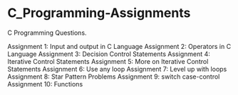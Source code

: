 # C_Programming-Assignments
C Programming Questions.

Assignment 1: Input and output in C Language
Assignment 2: Operators in C Language
Assignment 3: Decision Control Statements
Assignment 4: Iterative Control Statements
Assignment 5: More on Iterative Control Statements
Assignment 6: Use any loop
Assignment 7: Level up with loops
Assignment 8: Star Pattern Problems
Assignment 9: switch case-control
Assignment 10: Functions

